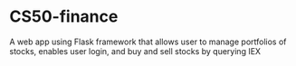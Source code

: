 # CS50-finance
A web app using Flask framework that allows user to manage portfolios of stocks, enables user login, and buy and sell stocks by querying IEX 
